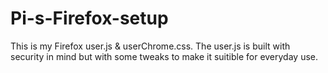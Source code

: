 # Pi-s-Firefox-setup

This is my Firefox user.js & userChrome.css.
The user.js is built with security in mind but with some tweaks to make it suitible for everyday use.
